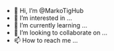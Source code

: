 - 👋 Hi, I’m @MarkoTigHub
- 👀 I’m interested in ...
- 🌱 I’m currently learning ...
- 💞️ I’m looking to collaborate on ...
- 📫 How to reach me ...

<!---
MarkoTigHub/MarkoTigHub is a ✨ special ✨ repository because its `README.md` (this file) appears on your GitHub profile.
You can click the Preview link to take a look at your changes.
--->

